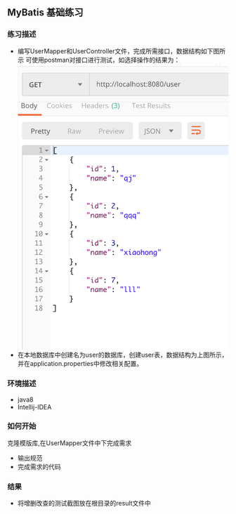 ## MyBatis 基础练习
### 练习描述
- 编写UserMapper和UserController文件，完成所需接口，数据结构如下图所示
可使用postman对接口进行测试，如选择操作的结果为：
![](result.png)
- 在本地数据库中创建名为user的数据库，创建user表，数据结构为上图所示，并在application.properties中修改相关配置。

### 环境描述
- java8
- Intellij-IDEA

### 如何开始
克隆模版库,在UserMapper文件中下完成需求
- 输出规范
- 完成需求的代码

### 结果
- 将增删改查的测试截图放在根目录的result文件中
